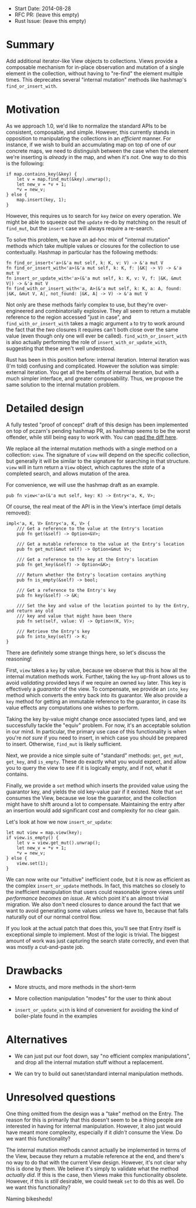 - Start Date: 2014-08-28
- RFC PR: (leave this empty)
- Rust Issue: (leave this empty)

# Summary

Add additional iterator-like View objects to collections. 
Views provide a composable mechanism for in-place observation and mutation of a
single element in the collection, without having to "re-find" the element multiple times.
This deprecates several "internal mutation" methods like hashmap's `find_or_insert_with`.

# Motivation

As we approach 1.0, we'd like to normalize the standard APIs to be consistent, composable,
and simple. However, this currently stands in opposition to manipulating the collections in
an *efficient* manner. For instance, if we wish to build an accumulating map on top of one
of our concrete maps, we need to distinguish between the case when the element we're inserting
is *already* in the map, and when it's *not*. One way to do this is the following:

```
if map.contains_key(&key) {
    let v = map.find_mut(&key).unwrap();
    let new_v = *v + 1;
    *v = new_v;
} else {
    map.insert(key, 1);
}
```

However, this requires us to search for `key` *twice* on every operation.
We might be able to squeeze out the `update` re-do by matching on the result
of `find_mut`, but the `insert` case will always require a re-search.

To solve this problem, we have an ad-hoc mix of "internal mutation" methods which
take multiple values or closures for the collection to use contextually. Hashmap in particular
has the following methods:

```
fn find_or_insert<'a>(&'a mut self, k: K, v: V) -> &'a mut V
fn find_or_insert_with<'a>(&'a mut self, k: K, f: |&K| -> V) -> &'a mut V
fn insert_or_update_with<'a>(&'a mut self, k: K, v: V, f: |&K, &mut V|) -> &'a mut V
fn find_with_or_insert_with<'a, A>(&'a mut self, k: K, a: A, found: |&K, &mut V, A|, not_found: |&K, A| -> V) -> &'a mut V
```

Not only are these methods fairly complex to use, but they're over-engineered and
combinatorially explosive. They all seem to return a mutable reference to the region
accessed "just in case", and `find_with_or_insert_with` takes a magic argument `a` to
try to work around the fact that the *two* closures it requires can't both close over
the same value (even though only one will ever be called). `find_with_or_insert_with`
is also actually performing the role of `insert_with_or_update_with`, 
suggesting that these aren't well understood.

Rust has been in this position before: internal iteration. Internal iteration was (I'm told)
confusing and complicated. However the solution was simple: external iteration. You get
all the benefits of internal iteration, but with a much simpler interface, and greater
composability. Thus, we propose the same solution to the internal mutation problem.

# Detailed design

A fully tested "proof of concept" draft of this design has been implemented on top of pczarn's
pending hashmap PR, as hashmap seems to be the worst offender, while still being easy
to work with. You can 
[read the diff here](https://github.com/Gankro/rust/commit/6d6804a6d16b13d07934f0a217a3562384e55612).

We replace all the internal mutation methods with a single method on a collection: `view`.
The signature of `view` will depend on the specific collection, but generally it will be similar to
the signature for searching in that structure. `view` will in turn return a `View` object, which
captures the *state* of a completed search, and allows mutation of the area. 

For convenience, we will use the hashmap draft as an example.

```
pub fn view<'a>(&'a mut self, key: K) -> Entry<'a, K, V>;
```

Of course, the real meat of the API is in the View's interface (impl details removed):

```
impl<'a, K, V> Entry<'a, K, V> {
    /// Get a reference to the value at the Entry's location
    pub fn get(&self) -> Option<&V>;

    /// Get a mutable reference to the value at the Entry's location
    pub fn get_mut(&mut self) -> Option<&mut V>;

    /// Get a reference to the key at the Entry's location
    pub fn get_key(&self) -> Option<&K>;

    /// Return whether the Entry's location contains anything
    pub fn is_empty(&self) -> bool;
    
    /// Get a reference to the Entry's key
    pub fn key(&self) -> &K;

    /// Set the key and value of the location pointed to by the Entry, and return any old
    /// key and value that might have been there
    pub fn set(self, value: V) -> Option<(K, V)>;

    /// Retrieve the Entry's key
    pub fn into_key(self) -> K;
}
```

There are definitely some strange things here, so let's discuss the reasoning! 

First, `view` takes a `key` by value, because we observe that this is how all the internal mutation 
methods work. Further, taking the `key` up-front allows us to avoid *validating* provided keys if 
we require an owned `key` later. This key is effectively a *guarantor* of the view. 
To compensate, we provide an `into_key` method which converts the entry back into its guarantor.
We also provide a `key` method for getting an immutable reference to the guarantor, in case its
value effects any computations one wishes to perform. 

Taking the key by-value might change once associated types land, 
and we successfully tackle the "equiv" problem. For now, it's an acceptable solution in our mind.
In particular, the primary use case of this functionality is when you're *not sure* if you need to
insert, in which case you should be prepared to insert. Otherwise, `find_mut` is likely sufficient.

Next, we provide a nice simple suite of "standard" methods: 
`get`, `get_mut`, `get_key`, and `is_empty`.
These do exactly what you would expect, and allow you to query the view to see if it is logically
empty, and if not, what it contains.

Finally, we provide a `set` method which inserts the provided value using the guarantor key, 
and yields the old key-value pair if it existed. Note that `set` consumes the View, because 
we lose the guarantor, and the collection might have to shift around a lot to compensate. 
Maintaining the entry after an insertion would add significant cost and complexity for no 
clear gain.

Let's look at how we now `insert_or_update`:

```
let mut view = map.view(key);
if view.is_empty() {
    let v = view.get_mut().unwrap();
    let new_v = *v + 1;
    *v = new_v;
} else {
    view.set(1);
}
```

We can now write our "intuitive" inefficient code, but it is now as efficient as the complex
`insert_or_update` methods. In fact, this matches so closely to the inefficient manipulation
that users could reasonable ignore views *until performance becomes an issue*. At which point
it's an almost trivial migration. We also don't need closures to dance around the fact that we
want to avoid generating some values unless we have to, because that falls naturally out of our
normal control flow.

If you look at the actual patch that does this, you'll see that Entry itself is exceptional
simple to implement. Most of the logic is trivial. The biggest amount of work was just
capturing the search state correctly, and even that was mostly a cut-and-paste job. 

# Drawbacks

* More structs, and more methods in the short-term 

* More collection manipulation "modes" for the user to think about

* `insert_or_update_with` is kind of convenient for avoiding the kind of boiler-plate
found in the examples

# Alternatives

* We can just put our foot down, say "no efficient complex manipulations", and drop 
all the internal mutation stuff without a replacement.

* We can try to build out saner/standard internal manipulation methods.

# Unresolved questions

One thing omitted from the design was a "take" method on the Entry. The reason for this
is primarily that this doesn't seem to be a thing people are interested in having for
internal manipulation. However, it also just would have meant more complexity, especially
if it *didn't* consume the View. Do we want this functionality?

The internal mutation methods cannot actually be implemented in terms of the View, because
they return a mutable reference at the end, and there's no way to do that with the current
View design. However, it's not clear why this is done by them. We believe it's simply to
validate what the method *actually did*. If this is the case, then Views make this functionality
obsolete. However, if this is *still* desirable, we could tweak `set` to do this as well.
Do we want this functionality?

Naming bikesheds!
